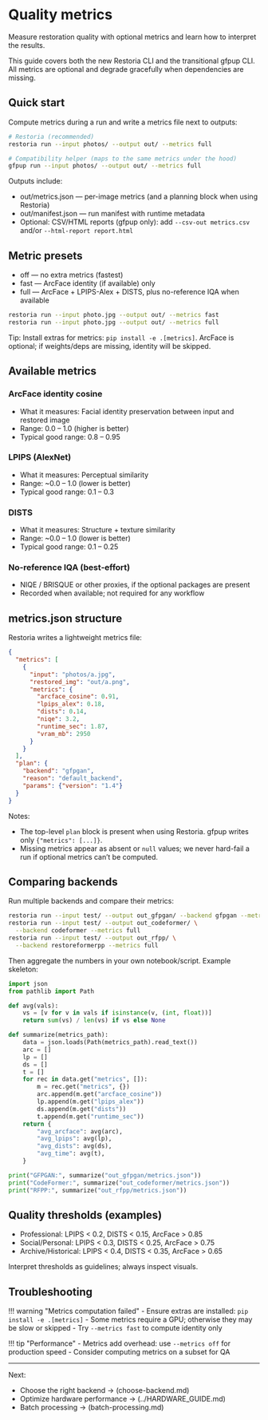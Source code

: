 <!-- markdownlint-disable MD012 -->

# Quality metrics

Measure restoration quality with optional metrics and learn how to
interpret the results.

This guide covers both the new Restoria CLI and the transitional gfpup CLI.
All metrics are optional and degrade gracefully when dependencies are
missing.

## Quick start

Compute metrics during a run and write a metrics file next to outputs:

```bash
# Restoria (recommended)
restoria run --input photos/ --output out/ --metrics full

# Compatibility helper (maps to the same metrics under the hood)
gfpup run --input photos/ --output out/ --metrics full

```

Outputs include:

- out/metrics.json — per-image metrics (and a planning block when using
  Restoria)
- out/manifest.json — run manifest with runtime metadata
- Optional: CSV/HTML reports (gfpup only): add `--csv-out metrics.csv`
  and/or `--html-report report.html`

## Metric presets

- off — no extra metrics (fastest)
- fast — ArcFace identity (if available) only
- full — ArcFace + LPIPS-Alex + DISTS, plus no-reference IQA when available

```bash
restoria run --input photo.jpg --output out/ --metrics fast
restoria run --input photo.jpg --output out/ --metrics full
```

Tip: Install extras for metrics: `pip install -e .[metrics]`. ArcFace is
optional; if weights/deps are missing, identity will be skipped.

## Available metrics

### ArcFace identity cosine

- What it measures: Facial identity preservation between input and restored image
- Range: 0.0 – 1.0 (higher is better)
- Typical good range: 0.8 – 0.95

### LPIPS (AlexNet)

- What it measures: Perceptual similarity
- Range: ~0.0 – 1.0 (lower is better)
- Typical good range: 0.1 – 0.3

### DISTS

- What it measures: Structure + texture similarity
- Range: ~0.0 – 1.0 (lower is better)
- Typical good range: 0.1 – 0.25

### No‑reference IQA (best‑effort)

- NIQE / BRISQUE or other proxies, if the optional packages are present
- Recorded when available; not required for any workflow

## metrics.json structure

Restoria writes a lightweight metrics file:

```json
{
  "metrics": [
    {
      "input": "photos/a.jpg",
      "restored_img": "out/a.png",
      "metrics": {
        "arcface_cosine": 0.91,
        "lpips_alex": 0.18,
        "dists": 0.14,
        "niqe": 3.2,
        "runtime_sec": 1.87,
        "vram_mb": 2950
      }
    }
  ],
  "plan": {
    "backend": "gfpgan",
    "reason": "default_backend",
    "params": {"version": "1.4"}
  }
}
```

Notes:

- The top-level `plan` block is present when using Restoria. gfpup writes
  only `{"metrics": [...]}`.
- Missing metrics appear as absent or `null` values; we never hard-fail a
  run if optional metrics can’t be computed.

## Comparing backends

Run multiple backends and compare their metrics:

```bash
restoria run --input test/ --output out_gfpgan/ --backend gfpgan --metrics full
restoria run --input test/ --output out_codeformer/ \
  --backend codeformer --metrics full
restoria run --input test/ --output out_rfpp/ \
  --backend restoreformerpp --metrics full
```

Then aggregate the numbers in your own notebook/script. Example skeleton:

```python
import json
from pathlib import Path

def avg(vals):
    vs = [v for v in vals if isinstance(v, (int, float))]
    return sum(vs) / len(vs) if vs else None

def summarize(metrics_path):
    data = json.loads(Path(metrics_path).read_text())
    arc = []
    lp = []
    ds = []
    t = []
    for rec in data.get("metrics", []):
        m = rec.get("metrics", {})
        arc.append(m.get("arcface_cosine"))
        lp.append(m.get("lpips_alex"))
        ds.append(m.get("dists"))
        t.append(m.get("runtime_sec"))
    return {
        "avg_arcface": avg(arc),
        "avg_lpips": avg(lp),
        "avg_dists": avg(ds),
        "avg_time": avg(t),
    }

print("GFPGAN:", summarize("out_gfpgan/metrics.json"))
print("CodeFormer:", summarize("out_codeformer/metrics.json"))
print("RFPP:", summarize("out_rfpp/metrics.json"))
```

## Quality thresholds (examples)

- Professional: LPIPS < 0.2, DISTS < 0.15, ArcFace > 0.85
- Social/Personal: LPIPS < 0.3, DISTS < 0.25, ArcFace > 0.75
- Archive/Historical: LPIPS < 0.4, DISTS < 0.35, ArcFace > 0.65

Interpret thresholds as guidelines; always inspect visuals.

## Troubleshooting

!!! warning "Metrics computation failed"
    - Ensure extras are installed: `pip install -e .[metrics]`
    - Some metrics require a GPU; otherwise they may be slow or skipped
    - Try `--metrics fast` to compute identity only

!!! tip "Performance"
    - Metrics add overhead: use `--metrics off` for production speed
    - Consider computing metrics on a subset for QA

---

Next:

- Choose the right backend → (choose-backend.md)
- Optimize hardware performance → (../HARDWARE_GUIDE.md)
- Batch processing → (batch-processing.md)

